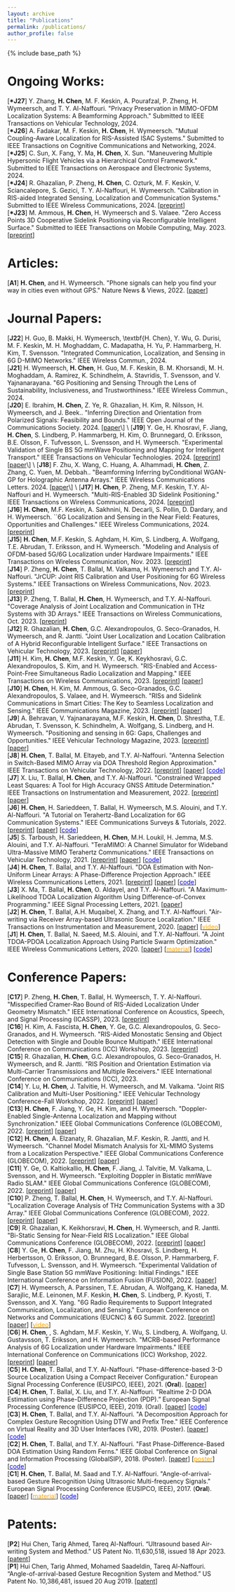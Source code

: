 ```yaml
---
layout: archive
title: "Publications"
permalink: /publications/
author_profile: false
---
```


{% include base_path %}


Ongoing Works:
======
[**\*J27**] Y. Zhang, **H. Chen**, M. F. Keskin, A. Pourafzal, P. Zheng, H. Wymeersch, and T. Y. Al-Naffouri. "Privacy Preservation in MIMO-OFDM Localization Systems: A Beamforming Approach." Submitted to IEEE Transactions on Vehicular Technology, 2024.
\
[**\*J26**] A. Fadakar, M. F. Keskin, **H. Chen**, H. Wymeersch. "Mutual Coupling-Aware Localization for RIS-Assisted ISAC Systems." Submitted to IEEE Transactions on Cognitive Communications and Networking, 2024.
\
[**\*J25**] C. Sun, X. Fang, Y. Ma, **H. Chen**, X. Sun. "Maneuvering Multiple Hypersonic Flight Vehicles via a Hierarchical Control Framework." Submitted to IEEE Transactions on Aerospace and Electronic Systems, 2024.
\
[**\*J24**] R. Ghazalian, P. Zheng, **H. Chen**, C. Ozturk, M. F. Keskin, V. Sciancalepore, S. Gezici, T. Y. Al-Naffouri, H. Wymeersch. "Calibration in RIS-aided Integrated Sensing, Localization and Communication Systems." Submitted to IEEE Wireless Communications, 2024. \[[preprint](https://arxiv.org/pdf/2409.16931)\]
\
[**\*J23**] M. Ammous, **H. Chen**, H. Wymeersch and S. Valaee. "Zero Access Points 3D Cooperative Sidelink Positioning via Reconfigurable Intelligent Surface." Submitted to IEEE Transactions on Mobile Computing, May. 2023.
\[[preprint](https://arxiv.org/pdf/2305.08287.pdf)\]



Articles:
======
[**A1**] **H. Chen**, and H. Wymeersch. "Phone signals can help you find your way in cities even without GPS." Nature News & Views, 2022.
\[[paper](https://www.nature.com/articles/d41586-022-03696-3)\]


Journal Papers:
======
[**J22**] H. Guo, B. Makki, H. Wymeersch, \textbf{H. Chen}, Y. Wu, G. Durisi, M. F. Keskin, M. H. Moghaddam, C. Madapatha, H. Yu, P. Hammarberg, H. Kim, T. Svensson. "Integrated Communication, Localization, and Sensing in 6G D-MIMO Networks." IEEE Wireless Commun., 2024.
\
[**J21**] H. Wymeersch, **H. Chen**, H. Guo, M. F. Keskin, B. M. Khorsandi, M. H. Moghaddam, A. Ramirez, K. Schindhelm, A. Stavridis, T. Svensson, and V. Yajnanarayana. "6G Positioning and Sensing Through the Lens of Sustainability, Inclusiveness, and Trustworthiness." IEEE Wireless Commun., 2024.
\
[**J20**] E. Ibrahim, **H. Chen**, Z. Ye, R. Ghazalian, H. Kim, R. Nilsson, H. Wymeersch, and J. Beek.. "Inferring Direction and Orientation from Polarized Signals: Feasibility and Bounds." IEEE Open Journal of the Communications Society. 2024.
\[[paper]([https://arxiv.org/pdf/2303.11995.pdf](https://ieeexplore.ieee.org/document/10681525))\]
\
[**J19**] Y. Ge, H. Khosravi, F. Jiang, **H. Chen**, S. Lindberg, P. Hammarberg, H. Kim, O. Brunnegard, O. Eriksson, B.E. Olsson, F. Tufvesson, L. Svensson, and H. Wymeersch. "Experimental Validation of Single BS 5G mmWave Positioning and Mapping for Intelligent Transport." IEEE Transactions on Vehicular Technologies. 2024.
\[[preprint](https://arxiv.org/pdf/2303.11995.pdf)\]\[[paper]([https://arxiv.org/pdf/2303.11995.pdf](https://ieeexplore.ieee.org/stamp/stamp.jsp?arnumber=10568571))\]
\
[**J18**] F. Zhu, X. Wang, C. Huang, A. Alhammadi, **H. Chen**, Z. Zhang, C. Yuen, M. Debbah.. "Beamforming Inferring byConditional WGAN-GP for Holographic Antenna Arrays." IEEE Wireless Communications Letters. 2024.
\[[paper]([https://arxiv.org/pdf/2303.11995.pdf](https://ieeexplore.ieee.org/stamp/stamp.jsp?arnumber=10531779))\]
\
[**J17**] **H. Chen**, P. Zheng, M.F. Keskin, T.Y. Al-Naffouri and H. Wymeersch. "Multi-RIS-Enabled 3D Sidelink Positioning." IEEE Transactions on Wireless Communications, 2024.
\[[preprint](https://arxiv.org/pdf/2302.12459.pdf)\]
\
[**J16**] **H. Chen**, M.F. Keskin, A. Sakhnini, N. Decarli, S. Pollin, D. Dardary, and H. Wymeersch. ``6G Localization and Sensing in the Near Field: Features, Opportunities and Challenges." IEEE Wireless Communications, 2024.
\[[preprint](https://arxiv.org/pdf/2308.15799.pdf)\]
\
[**J15**] **H. Chen**, M.F. Keskin, S. Aghdam, H. Kim, S. Lindberg, A. Wolfgang, T.E. Abrudan, T. Eriksson, and H. Wymeersch. "Modeling and Analysis of OFDM-based 5G/6G Localization under Hardware Impairments." IEEE Transactions on Wireless Communication, Nov. 2023.
\[[preprint](https://arxiv.org/pdf/2301.01042.pdf)\]
\
[**J14**] P. Zheng, **H. Chen**, T. Ballal, M. Valkama, H. Wymeersch and T.Y. Al-Naffouri. "JrCUP: Joint RIS Calibration and User Positioning for 6G Wireless Systems." IEEE Transactions on Wireless Communications, Nov. 2023.
\[[preprint](https://arxiv.org/pdf/2304.00631.pdf)\]
\
[**J13**] P. Zheng, T. Ballal, **H. Chen**, H. Wymeersch, and T.Y. Al-Naffouri. "Coverage Analysis of Joint Localization and Communication in THz Systems with 3D Arrays." IEEE Transactions on Wireless Communications, Oct. 2023.
\[[preprint](https://repository.kaust.edu.sa/handle/10754/685359)\]
\
[**J12**] R. Ghazalian, **H. Chen**, G.C. Alexandropoulos, G. Seco-Granados, H. Wymeersch, and R. Jantti. "Joint User Localization and Location Calibration of A Hybrid Reconfigurable Intelligent Surface." IEEE Transactions on Vehicular Technology, 2023.
\[[preprint](https://arxiv.org/pdf/2210.10150.pdf)\]
\[[paper](https://ieeexplore.ieee.org/stamp/stamp.jsp?arnumber=10225368)\]
\
[**J11**] H. Kim, **H. Chen**, M.F. Keskin, Y. Ge, K. Keykhosravi,  G.C. Alexandropoulos, S. Kim, and H. Wymeersch. "RIS-Enabled and Access-Point-Free Simultaneous Radio Localization and Mapping." IEEE Transactions on Wireless Communications, 2023.
\[[preprint](https://arxiv.org/pdf/2212.07141.pdf)\]
\[[paper](https://ieeexplore.ieee.org/stamp/stamp.jsp?arnumber=10233198)\]
\
[**J10**] **H. Chen**, H. Kim, M. Ammous, G. Seco-Granados, G.C. Alexandropoulos, S. Valaee, and H. Wymeersch. "RISs and Sidelink Communications in Smart Cities: The Key to Seamless Localization and Sensing." IEEE Communications Magazine, 2023.
\[[preprint](https://arxiv.org/pdf/2301.03535.pdf)\]
\[[paper](https://ieeexplore.ieee.org/document/10230036)\]
\
[**J9**] A. Behravan, V. Yajnanarayana, M.F. Keskin, **H. Chen**, D. Shrestha, T.E. Abrudan, T. Svensson, K. Schindhelm, A. Wolfgang, S. Lindberg, and H. Wymeersch. "Positioning and sensing in 6G: Gaps, Challenges and Opportunities." IEEE Vehicular Technology Magazine, 2023.
\[[preprint](https://arxiv.org/abs/2211.01183)\]
\[[paper](https://ieeexplore.ieee.org/stamp/stamp.jsp?tp=&arnumber=9976205)\]
\
[**J8**] **H. Chen**, T. Ballal, M. Eltayeb, and T.Y. Al-Naffouri. "Antenna Selection in Switch-Based MIMO Array via DOA Threshold Region Approximation." IEEE Transactions on Vehicular Technology, 2022.
\[[preprint](https://arxiv.org/abs/2205.10807)]
\[[paper](https://ieeexplore.ieee.org/stamp/stamp.jsp?tp=&arnumber=9833303)\]
\[[<span style="color:blue">code</span>](https://github.com/chenhui07c8/Radio_Localization/tree/main/2-Antenna_Selection_for_Switched_MIMO)\]
\
[**J7**] X. Liu, T. Ballal, **H. Chen**, and T.Y. Al-Naffouri. "Constrained Wrapped Least Squares: A Tool for High Accuracy GNSS Attitude Determination." IEEE Transactions on Instrumentation and Measurement, 2022.
\[[preprint](https://arxiv.org/pdf/2112.14813.pdf)\]
\[[paper](https://ieeexplore.ieee.org/stamp/stamp.jsp?tp=&arnumber=9837939)\]
\
[**J6**] **H. Chen**, H. Sarieddeen, T. Ballal, H. Wymeersch, M.S. Alouini, and T.Y. Al-Naffouri. "A Tutorial on Terahertz-Band Localization for 6G Communication Systems." IEEE Communications Surveys & Tutorials, 2022. 
\[[preprint](https://arxiv.org/pdf/2110.08581.pdf)\]
\[[paper](https://ieeexplore.ieee.org/stamp/stamp.jsp?tp=&arnumber=9782674)\]
\[[<span style="color:blue">code</span>](https://github.com/chenhui07c8/Radio_Localization/tree/main/1-THz_Localization_Tutorial_v1)\]
\
[**J5**] S. Tarboush, H. Sarieddeen, **H. Chen**, M.H. Loukil, H. Jemma, M.S. Alouini, and T.Y. Al-Naffouri. "TeraMIMO: A Channel Simulator for Wideband Ultra-Massive MIMO Terahertz Communications." IEEE Transactions on Vehicular Technology, 2021. 
\[[preprint](https://arxiv.org/abs/2104.11054)\]
\[[paper](https://ieeexplore.ieee.org/stamp/stamp.jsp?arnumber=9591285)\]
\[[<span style="color:blue">code</span>](https://github.com/hasarieddeen/TeraMIMO)\]
\
[**J4**] **H. Chen**, T. Ballal, and T.Y. Al-Naffouri. "DOA Estimation with Non-Uniform Linear Arrays: A Phase-Difference Projection Approach." IEEE Wireless Communications Letters, 2021. 
\[[preprint](https://arxiv.org/abs/2102.03650)\]
\[[paper](https://ieeexplore.ieee.org/document/9506874)\]
\[[<span style="color:blue">code</span>](https://github.com/chenhui07c8/DOA-AOA-algorithms)\]
\
[**J3**] X. Ma, T. Ballal, **H. Chen**, O. Aldayel, and T.Y. Al-Naffouri. "A Maximum-Likelihood TDOA Localization Algorithm Using Difference-of-Convex Programming." IEEE Signal Processing Letters, 2021. 
\[[paper](https://ieeexplore.ieee.org/stamp/stamp.jsp?arnumber=9325001)\]
\
[**J2**] **H. Chen**, T. Ballal, A.H. Muqaibel, X. Zhang, and T.Y. Al-Naffouri. "Air-writing via Receiver Array-based Ultrasonic Source Localization." IEEE Transactions on Instrumentation and Measurement, 2020. 
\[[paper](https://ieeexplore.ieee.org/stamp/stamp.jsp?arnumber=9082625)\]
\[[<span style="color:orange">video</span>](https://www.youtube.com/watch?v=XRi2iezsG4Q)\]
\
[**J1**] **H. Chen**, T. Ballal, N. Saeed, M.S. Alouini, and T.Y. Al-Naffouri. "A Joint TDOA-PDOA Localization Approach Using Particle Swarm Optimization." IEEE Wireless Communications Letters, 2020. 
\[[paper](https://ieeexplore.ieee.org/iel7/5962382/6065724/09062333.pdf)\]
\[[<span style="color:orange">material</span>](https://www.researchgate.net/publication/340460207_A_Lower_Bound_for_Joint_TDOA-PDOA_Localization)\]
\[[<span style="color:blue">code</span>](https://github.com/chenhui07c8/Localization-algorithms/tree/master/TDOA-PDOA%20Localization)\]

Conference Papers:
======
[**C17**] P. Zheng, **H. Chen**, T. Ballal, H. Wymeersch, T. Y. Al-Naffouri. "Misspecified Cramer-Rao Bound of RIS-Aided Localization Under Geometry Mismatch." IEEE International Conference on Acoustics, Speech, and Signal Processing (ICASSP), 2023.
\[[preprint](https://arxiv.org/pdf/2211.06990.pdf)\]
\
[**C16**] H. Kim, A. Fascista, **H. Chen**, Y. Ge, G.C. Alexandropoulos, G. Seco-Granados, and H. Wymeersch. "RIS-Aided Monostatic Sensing and Object Detection with Single and Double Bounce Multipath." IEEE International Conference on Communications (ICC) Workshop, 2023.
\[[preprint](https://arxiv.org/pdf/2212.07142.pdf)\]
\
[**C15**] R. Ghazalian, **H. Chen**, G.C. Alexandropoulos, G. Seco-Granados, H. Wymeersch, and R. Jantti. "RIS Position and Orientation Estimation via Multi-Carrier Transmissions and Multiple Receivers." IEEE International Conference on Communications (ICC), 2023.
\
[**C14**] Y. Lu, **H. Chen**, J. Talvitie, H. Wymeersch, and M. Valkama. "Joint RIS Calibration and Multi-User Positioning." IEEE Vehicular Technology Conference-Fall Workshop, 2022.
\[[preprint](https://arxiv.org/pdf/2212.04258.pdf)\]
\[[paper](https://ieeexplore.ieee.org/stamp/stamp.jsp?arnumber=10012776)\]
\
[**C13**] **H. Chen**, F. Jiang, Y. Ge, H. Kim, and H. Wymeersch. "Doppler-Enabled Single-Antenna Localization and Mapping without Synchronization." IEEE Global Communications Conference (GLOBECOM), 2022.
\[[preprint](https://arxiv.org/abs/2205.15427)\]
\[[paper](https://ieeexplore.ieee.org/stamp/stamp.jsp?tp=&arnumber=10001351)\]
\
[**C12**] **H. Chen**, A. Elzanaty, R. Ghazalian, M.F. Keskin, R. Jantti, and H. Wymeersch. "Channel Model Mismatch Analysis for XL-MIMO Systems from a Localization Perspective." IEEE Global Communications Conference (GLOBECOM), 2022.
\[[preprint](https://arxiv.org/pdf/2205.15417.pdf)\]
\[[paper](https://ieeexplore.ieee.org/stamp/stamp.jsp?tp=&arnumber=10000613)\]
\
[**C11**] Y. Ge, O. Kaltiokallio, **H. Chen**, F. Jiang, J. Talvitie, M. Valkama, L. Svensson, and H. Wymeersch. "Exploiting Doppler in Bistatic mmWave Radio SLAM." IEEE Global Communications Conference (GLOBECOM), 2022.
\[[preprint](arxiv.org/pdf/2208.10204.pdf)\]
\[[paper](https://ieeexplore.ieee.org/stamp/stamp.jsp?tp=&arnumber=10001597)\]
\
[**C10**] P. Zheng, T. Ballal, **H. Chen**, H. Wymeersch, and T.Y. Al-Naffouri. "Localization Coverage Analysis of THz Communication Systems with a 3D Array." IEEE Global Communications Conference (GLOBECOM), 2022.
\[[preprint](https://arxiv.org/pdf/2206.13915.pdf)\]
\[[paper](https://ieeexplore.ieee.org/stamp/stamp.jsp?tp=&arnumber=10000653)\]
\
[**C9**] R. Ghazalian, K. Keikhorsravi, **H. Chen**, H. Wymeersch, and R. Jantti. "Bi-Static Sensing for Near-Field RIS Localization." IEEE Global Communications Conference (GLOBECOM), 2022.
\[[preprint](https://arxiv.org/pdf/2206.13915.pdf)\]
\[[paper](https://ieeexplore.ieee.org/stamp/stamp.jsp?tp=&arnumber=10001209)\]
\
[**C8**] Y. Ge, **H. Chen**, F. Jiang, M. Zhu, H. Khosravi, S. Lindberg, H. Herbertsson, O. Eriksson, O. Brunnegard, B.E. Olsson, P. Hammarberg, F. Tufvesson, L. Svensson, and H. Wymeersch. "Experimental Validation of Single Base Station 5G mmWave Positioning: Initial Findings." IEEE International Conference on Information Fusion (FUSION), 2022.
\[[paper](https://ieeexplore.ieee.org/stamp/stamp.jsp?tp=&arnumber=9841230)\]
\
[**C7**] H. Wymeersch, A. Parssinen, T.E. Abrudan, A. Wolfgang, K. Haneda, M. Sarajlic, M.E. Leinonen, M.F. Keskin, **H. Chen**, S. Lindberg, P. Kyosti, T. Svensson, and X. Yang. "6G Radio Requirements to Support Integrated Communication, Localization, and Sensing." European Conference on Networks and Communications (EUCNC) & 6G Summit. 2022.
\[[preprint](https://arxiv.org/abs/2205.10783)\]
\[[paper](https://ieeexplore.ieee.org/stamp/stamp.jsp?arnumber=9815783)\]
\[[<span style="color:orange">video</span>](https://www.youtube.com/watch?v=sAbK3_7PS2g)\]
\
[**C6**] **H. Chen**, , S. Aghdam, M.F. Keskin, Y. Wu, S. Lindberg, A. Wolfgang, U. Gustavsson, T. Eriksson, and H. Wymeersch. "MCRB-based Performance Analysis of 6G Localization under Hardware Impairments." IEEE International Conference on Communications (ICC) Workshop, 2022.
\[[preprint](https://arxiv.org/abs/2204.12788)\]
\[[paper](https://ieeexplore.ieee.org/stamp/stamp.jsp?arnumber=9814598)\]
\
[**C5**] **H. Chen**, T. Ballal, and T.Y. Al-Naffouri. "Phase-difference-based 3-D Source Localization Using a Compact Receiver Configuration." European Signal Processing Conference (EUSIPCO, IEEE), 2021. (**Oral**). 
\[[paper](https://ieeexplore.ieee.org/stamp/stamp.jsp?arnumber=9287378)\]
\
[**C4**] **H. Chen**, T. Ballal, X. Liu, and T.Y. Al-Naffouri. "Realtime 2-D DOA Estimation using Phase-Difference Projection (PDP).” European Signal Processing Conference (EUSIPCO, IEEE), 2019. (Oral). 
\[[paper](https://ieeexplore.ieee.org/stamp/stamp.jsp?arnumber=8902804&tag=1)\]
\[[<span style="color:blue">code</span>](https://github.com/chenhui07c8/DOA-AOA-algorithms)\]
\
[**C3**] **H. Chen**, T. Ballal, and T.Y. Al-Naffouri. "A Decomposition Approach for Complex Gesture Recognition Using DTW and Prefix Tree." IEEE Conference on Virtual Reality and 3D User Interfaces (VR), 2019. (Poster). 
\[[paper](https://ieeexplore.ieee.org/stamp/stamp.jsp?tp=&arnumber=8797868)\]
\[[<span style="color:blue">code</span>](https://github.com/chenhui07c8/Complex-Gesture-Recognition-using-DTW-and-Prefix-Tree)\]
\
[**C2**] **H. Chen**, T. Ballal, and T.Y. Al-Naffouri. "Fast Phase-Difference-Based DOA Estimation Using Random Ferns." IEEE Global Conference on Signal and Information Processing (GlobalSIP), 2018. (Poster). 
\[[paper](https://ieeexplore.ieee.org/stamp/stamp.jsp?arnumber=8646676)\]
\[[<span style="color:orange">poster</span>](https://github.com/chenhui07c8/Air-writing/blob/master/Related%20Materials/2018%20GlobalSIP%20poster.pdf)\]
\[[<span style="color:blue">code</span>](https://github.com/chenhui07c8/DOA-AOA-algorithms/tree/master/2%20AOA%20Random%20Ferns)\]
\
[**C1**] **H. Chen**, T. Ballal, M. Saad and T.Y. Al-Naffouri. "Angle-of-arrival-based Gesture Recognition Using Ultrasonic Multi-frequency Signals." European Signal Processing Conference (EUSIPCO, IEEE), 2017. (**Oral**). 
\[[paper](https://ieeexplore.ieee.org/stamp/stamp.jsp?arnumber=8081160)\]
\[[<span style="color:orange">material</span>](https://github.com/chenhui07c8/Air-writing/blob/master/Related%20Materials/2017%20Eusipco%20oral%20ppt.pdf)\]
\[[<span style="color:blue">code</span>](https://github.com/chenhui07c8/DOA-AOA-algorithms/tree/master/1%20AOA%20Search)\]


Patents:
======
[**P2**] Hui Chen, Tarig Ahmed, Tareq Al-Naffouri. “Ultrasound based Air-writing System and Method.” US Patent No. 11,630,518, issued 18 Apr 2023. \[[patent](https://patentimages.storage.googleapis.com/0d/a6/3f/b165381a06776e/US11630518.pdf)\]
\
[**P1**] Hui Chen, Tarig Ahmed, Mohamed Saadeldin, Tareq Al-Naffouri. “Angle-of-arrival-based Gesture Recognition System and Method.” US Patent No. 10,386,481, issued 20 Aug 2019. \[[patent](https://patentimages.storage.googleapis.com/29/ed/66/3c72c30f788e26/US10386481.pdf)\]

